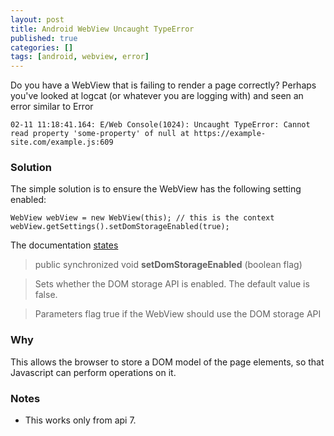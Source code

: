 ```yaml
---
layout: post
title: Android WebView Uncaught TypeError
published: true
categories: []
tags: [android, webview, error]
---
```

Do you have a WebView that is failing to render a page correctly? Perhaps you've looked at logcat (or whatever you are logging with) and seen an error similar to
Error

	02-11 11:18:41.164: E/Web Console(1024): Uncaught TypeError: Cannot read property 'some-property' of null at https://example-site.com/example.js:609

### Solution

The simple solution is to ensure the WebView has the following setting enabled:

	WebView webView = new WebView(this); // this is the context
	webView.getSettings().setDomStorageEnabled(true);


The documentation [states](http://developer.android.com/reference/android/webkit/WebSettings.html#setDomStorageEnabled(boolean))
> public synchronized void **setDomStorageEnabled** (boolean flag)

> Sets whether the DOM storage API is enabled. The default value is false.

>Parameters
flag	true if the WebView should use the DOM storage API

### Why

This allows the browser to store a DOM model of the page elements, so that Javascript can perform operations on it.

### Notes
- This works only from api 7.
